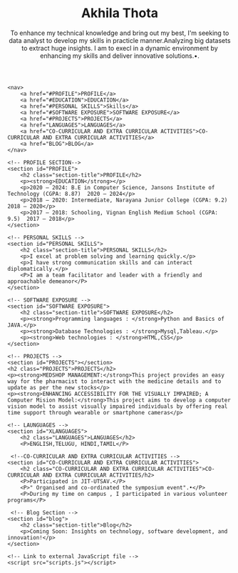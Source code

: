 <!DOCTYPE html>
<html lang="en">
<head>
    <meta charset="UTF-8">
    <meta name="viewport" content="width=device-width, initial-scale=1.0">
    <title>Akhila Thota </title>
    <!-- Link to external CSS file -->
    <link rel="stylesheet" href="styles.css">
</head>
<body>
    <header>
        <img src=""C:\Users\akhil\Downloads\6bde3d0a-b15c-479b-bb0d-891ce0185dc2.jpg" alt=""C:\Users\akhil\Downloads\6bde3d0a-b15c-479b-bb0d-891ce0185dc2.jpeg"">
        <h1>Akhila Thota</h1>
        <p>To enhance my technical knowledge and bring out my best, I'm seeking to data analyst to develop my skills in practicle manner.Analyzing big datasets to extract huge insights.
            I am to execl in a dynamic environment by enhancing my skills and deliver innovative solutions.•.</p>
    </header>
    
    <nav>
        <a href="#PROFILE">PROFILE</a>
        <a href="#EDUCATION">EDUCATION</a>
        <a href="#PERSONAL SKILLS">Skills</a>
        <a href="#SOFTWARE EXPOSURE">SOFTWARE EXPOSURE</a>
        <a href="#PROJECTS">PROJECTS</a>
        <a href="LANGUAGES">LANGUAGES</a>
        <a href="CO-CURRICULAR AND EXTRA CURRICULAR ACTIVITIES">CO-CURRICULAR AND EXTRA CURRICULAR ACTIVITIES</a>
        <a href="BLOG">BLOG</a>
    </nav>

    <!-- PROFILE SECTION-->
    <section id="PROFILE">
        <h2 class="section-title">PROFILE</h2>
        <p><strong>EDUCATION</strong></p>
        <p>2020 – 2024: B.E in Computer Science, Jansons Institute of Technology (CGPA: 8.87)  2020 – 2024</p>
        <p>2018 – 2020: Intermediate, Narayana Junior College (CGPA: 9.2)       2018 – 2020</p>
        <p>2017 – 2018: Schooling, Vignan English Medium School (CGPA: 9.5)  2017 – 2018</p>
    </section>

    <!-- PERSONAL SKILLS -->
    <section id="PERSONAL SKILLS">
        <h2 class="section-title">PERSONAL SKILLS</h2>
        <p>I excel at problem solving and learning quickly.</p>
        <p>I have strong communication skills and can interact diplomatically.</p>
        <P>I am a team facilitator and leader with a friendly and approachable demeanor</P>
    </section>

    <!-- SOFTWARE EXPOSURE -->
    <section id="SOFTWARE EXPOSURE">
        <h2 class="section-title">SOFTWARE EXPOSURE</h2>
        <p><strong>Programming languages : </strong>Python and Basics of JAVA.</p>
        <p><strong>Database Technologies : </strong>Mysql,Tableau.</p>
        <p><strong>Web technologies : </strong>HTML,CSS</p>
    </section>

    <!-- PROJECTS -->
    <section id="PROJECTS"></section>
    <h2 class="PROJECTS">PROJECTS</h2>
    <p><strong>MEDSHOP MANAGEMENT:</strong>This project provides an easy way for the pharmacist to interact with the medicine details and to update as per the new stocks</p>
    <p><strong>ENHANCING ACCESSIBILITY FOR THE VISUALLY IMPAIRED; A Computer Mision Model:</strong>This project aims to develop a computer vision model to assist visually impaired individuals by offering real time support through wearable or smartphone cameras</p>
   
    <!-- LAUNGUAGES -->
    <section id="XLANGUAGES">
        <h2 class="LANGUAGES">LANGUAGES</h2>
        <P>ENGLISH,TELUGU, HINDI,TAMIL</P>

     <!--CO-CURRICULAR AND EXTRA CURRICULAR ACTIVITIES -->
    <section id="CO-CURRICULAR AND EXTRA CURRICULAR ACTIVITIES">
        <h2 class="CO-CURRICULAR AND EXTRA CURRICULAR ACTIVITIES">CO-CURRICULAR AND EXTRA CURRICULAR ACTIVITIES/h2>
        <P>Participated in JIT-UTSAV.</P>
        <P>" Organised and co-ordinated the symposium event".•</P>
        <P>During my time on campus , I participated in various volunteer programs</P>
   
     <!-- Blog Section -->
    <section id="blog">
        <h2 class="section-title">Blog</h2>
        <p>Coming Soon: Insights on technology, software development, and innovation!</p>
    </section>

    <!-- Link to external JavaScript file -->
    <script src="scripts.js"></script>
</body>
</html>
